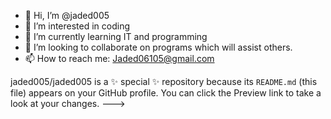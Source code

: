 - 👋 Hi, I’m @jaded005
- 👀 I’m interested in coding 
- 🌱 I’m currently learning IT and programming
- 💞️ I’m looking to collaborate on programs which will assist others.
- 📫 How to reach me: Jaded06105@gmail.com

jaded005/jaded005 is a ✨ special ✨ repository because its `README.md` (this file) appears on your GitHub profile.
You can click the Preview link to take a look at your changes.
--->
